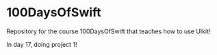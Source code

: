 # 100DaysOfSwift
Repository for the course 100DaysOfSwift that teaches how to use UIkit!

In day 17, doing project 1!
